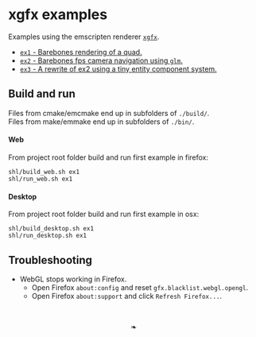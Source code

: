 # xgfx examples
Examples using the emscripten renderer [`xgfx`](https://github.com/bennedich/xgfx).

- [`ex1` - Barebones rendering of a quad.](https://bennedich.github.io/xgfx-examples/ex1.html)
- [`ex2` - Barebones fps camera navigation using `glm`.](https://bennedich.github.io/xgfx-examples/ex2.html)
- [`ex3` - A rewrite of ex2 using a tiny entity component system.](https://bennedich.github.io/xgfx-examples/ex3.html)

## Build and run

Files from cmake/emcmake end up in subfolders of `./build/`.
<br/>
Files from make/emmake end up in subfolders of `./bin/`.

#### Web
From project root folder build and run first example in firefox:
```
shl/build_web.sh ex1
shl/run_web.sh ex1
```

#### Desktop
From project root folder build and run first example in osx:
```
shl/build_desktop.sh ex1
shl/run_desktop.sh ex1
```

## Troubleshooting

- WebGL stops working in Firefox.
  - Open Firefox `about:config` and reset `gfx.blacklist.webgl.opengl`.
  - Open Firefox `about:support` and click `Refresh Firefox...`.

<br/>
<p align="center">&#x02767;</p>